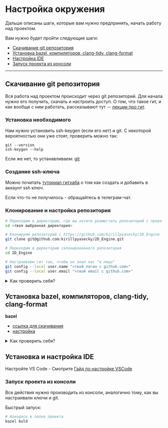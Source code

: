 # Настройка окружения

Дальше описаны шаги, которые вам нужно предпринять, начать работу над проектом.

Вам нужно будет пройти следующие шаги:

- [Скачивание git репозитория](#git)
- [Установка bazel, компиляторов, clang-tidy, clang-format](#install)
- [Настройка IDE](#ide)
- [Запуск проекта из консоли](#build)

---

## Скачивание git репозитория <a id='git'/>

Вся работа над проектом происходит через git репозиторий. Для начала нужно
его получить, скачать и настроить доступ.
О том, что такое гит, и как вообще с ним работать, рассказывают тут -- [лекции про
гит](https://yadi.sk/i/YUe3SJYo11EChA).

### Установка необходимого

Нам нужно установить ssh-keygen (если его нет) и git.
С некоторой вероятностью они уже стоят, проверить можно так:

```shell
git --version
ssh-keygen --help
```

Если же нет, то устанавливаем: [git](https://git-scm.com/download/win)

### Создание ssh-ключа

Можно почитать [туториал гитхаба](https://docs.github.com/en/authentication/connecting-to-github-with-ssh/adding-a-new-ssh-key-to-your-github-account) о том как создать и добавить в аккаунт ssh ключ.

Если что-то не получилось - обращайтесь в телеграм-чат.

### Клонирование и настройка репозитория

```bash
# Переходим в директорию, где вы хотите разместить репозиторий с проектом
cd <твоя выбранная директория>

# Клонируем репозиторий с https://github.com/kirillpyasecky/2D_Engine
git clone git@github.com:kirillpyasecky/2D_Engine.git

# Переходим в директорию склонированного репозитория
cd 2D_Engine

# Настраиваем гит так, чтобы он знал нас "в лицо"
git config --local user.name "<твой логин с github.com>"
git config --local user.email "<твой email с github.com>"

```

<details><summary><a>Как проверить себя?</a></summary>

Проверьте, что git настроен корректно (находясь в внутри репозитория):

   ```bash
   > git status
   On branch main
   Your branch is up to date with 'origin/main'.

   nothing to commit, working tree clean
   ```
 (ветка может быть другая)
</details>

## Установка bazel, компиляторов, clang-tidy, clang-format <a id='install'/>

 **bazel**

* [ссылка для скачивания](https://docs.bazel.build/versions/3.2.0/install-windows.html)
* [настройка](https://www.youtube.com/watch?v=LlMX7faTQ-M)

<details><summary><a>Как проверить себя?</a></summary>

Проверьте, что bazel установлен корректно (находясь в внутри репозитория):

   ```bash
   > bazel
   Usage: bazel <command> <options> ...

   Available commands:
   analyze-profile     Analyzes build profile data.
   aquery              Analyzes the given targets and queries the action graph.
   build               Builds the specified targets.
   canonicalize-flags  Canonicalizes a list of bazel options.
   clean               Removes output files and optionally stops the server.
   coverage            Generates code coverage report for specified test targets.
   ...
   bazel help info-keys
                   Displays a list of keys used by the info command.
   ```
 (Предупреждения в начале это нормально)
</details>

## Установка и настройка IDE <a id='ide'/>

Настройте VS Code
      - Смотрите [Гайд по настройке VSCode](docs/VSCode.md)



### Запуск проекта из консоли <a id='build'/>

Все действия нужно производить из консоли, аналогично тому, как вы настраивали ключи и git.

Быстрый запуск:

```bash
# Находясь в папке проекта
bazel buld
```

